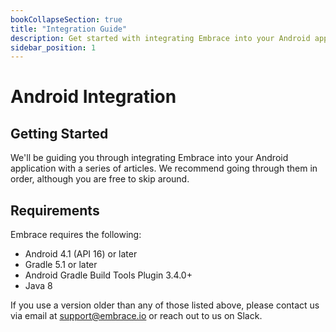 ```yaml
---
bookCollapseSection: true
title: "Integration Guide"
description: Get started with integrating Embrace into your Android application
sidebar_position: 1
---
```


# Android Integration

## Getting Started

We'll be guiding you through integrating Embrace into your Android application
with a series of articles. We recommend going through them in order, although
you are free to skip around.

## Requirements

Embrace requires the following:

* Android 4.1 (API 16) or later
* Gradle 5.1 or later
* Android Gradle Build Tools Plugin 3.4.0+
* Java 8

If you use a version older than any of those listed above, please contact us via email at [support@embrace.io](mailto:support@embrace.io) or reach out to us on Slack.
